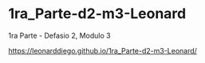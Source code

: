 # 1ra_Parte-d2-m3-Leonard

1ra Parte - Defasio 2, Modulo 3

https://leonarddiego.github.io/1ra_Parte-d2-m3-Leonard/

